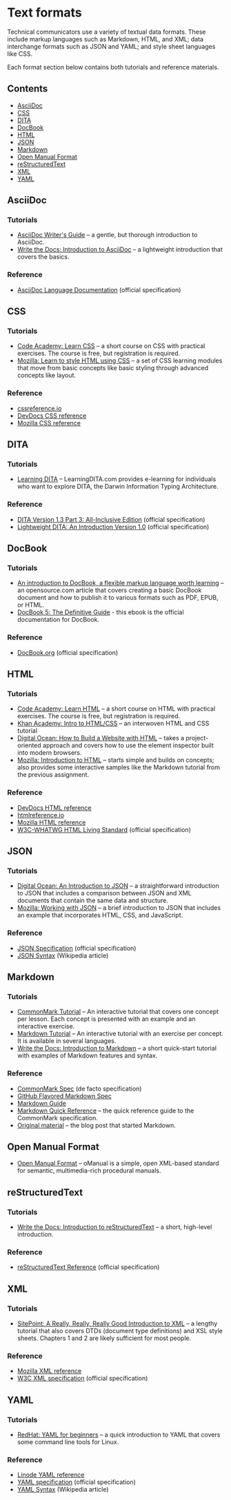 # Text formats<!-- omit in toc -->

Technical communicators use a variety of textual data formats. These include markup languages such as Markdown, HTML, and XML; data interchange formats such as JSON and YAML; and style sheet languages like CSS.

Each format section below contains both tutorials and reference materials.

## Contents<!-- omit in toc -->

- [AsciiDoc](#asciidoc)
- [CSS](#css)
- [DITA](#dita)
- [DocBook](#docbook)
- [HTML](#html)
- [JSON](#json)
- [Markdown](#markdown)
- [Open Manual Format](#open-manual-format)
- [reStructuredText](#restructuredtext)
- [XML](#xml)
- [YAML](#yaml)

## AsciiDoc

### Tutorials<!-- omit in toc -->

- [AsciiDoc Writer's Guide](https://asciidoctor.org/docs/asciidoc-writers-guide/) &ndash; a gentle, but thorough introduction to AsciiDoc.
- [Write the Docs: Introduction to AsciiDoc](https://www.writethedocs.org/guide/writing/asciidoc/) &ndash; a lightweight introduction that covers the basics.

### Reference<!-- omit in toc -->

- [AsciiDoc Language Documentation](https://docs.asciidoctor.org/asciidoc/latest) (official specification)

## CSS

### Tutorials<!-- omit in toc -->

- [Code Academy: Learn CSS](https://www.codecademy.com/learn/learn-css) &ndash; a short course on CSS with practical exercises. The course is free, but registration is required.
- [Mozilla: Learn to style HTML using CSS](https://developer.mozilla.org/en-US/docs/Learn/CSS) &ndash; a set of CSS learning modules that move from basic concepts like basic styling through advanced concepts like layout.

### Reference<!-- omit in toc -->

- [cssreference.io](https://cssreference.io/)
- [DevDocs CSS reference](https://devdocs.io/css/)
- [Mozilla CSS reference](https://developer.mozilla.org/en-US/docs/Web/CSS/Reference)

## DITA

### Tutorials<!-- omit in toc -->

- [Learning DITA](https://learningdita.com) &ndash; LearningDITA.com provides e-learning for individuals who want to explore DITA, the Darwin Information Typing Architecture.

### Reference<!-- omit in toc -->

- [DITA Version 1.3 Part 3: All-Inclusive Edition](https://docs.oasis-open.org/dita/dita/v1.3/errata02/os/complete/part3-all-inclusive/dita-v1.3-errata02-os-part3-all-inclusive-complete.html) (official specification)
- [Lightweight DITA: An Introduction Version 1.0](https://docs.oasis-open.org/dita/LwDITA/v1.0/LwDITA-v1.0.html) (official specification)

## DocBook

### Tutorials<!-- omit in toc -->

- [An introduction to DocBook, a flexible markup language worth learning](https://opensource.com/article/17/9/docbook) &ndash; an opensource.com article that covers creating a basic DocBook document and how to publish it to various formats such as PDF, EPUB, or HTML.
- [DocBook 5: The Definitive Guide](https://tdg.docbook.org/) - this ebook is the official documentation for DocBook.

### Reference<!-- omit in toc -->

- [DocBook.org](https://docbook.org/) (official specification)

## HTML

### Tutorials<!-- omit in toc -->

- [Code Academy: Learn HTML](https://www.codecademy.com/learn/learn-html) &ndash; a short course on HTML with practical exercises. The course is free, but registration is required.
- [Khan Academy: Intro to HTML/CSS](https://www.khanacademy.org/computing/computer-programming/html-css) &ndash; an interwoven HTML and CSS tutorial
- [Digital Ocean: How to Build a Website with HTML](https://www.digitalocean.com/community/tutorial_series/how-to-build-a-website-with-html) &ndash; takes a project-oriented approach and covers how to use the element inspector built into modern browsers.
- [Mozilla: Introduction to HTML](https://developer.mozilla.org/en-US/docs/Learn/HTML/Introduction_to_HTML) &ndash; starts simple and builds on concepts; also provides some interactive samples like the Markdown tutorial from the previous assignment.

### Reference<!-- omit in toc -->

- [DevDocs HTML reference](https://devdocs.io/html/)
- [htmlreference.io](https://htmlreference.io/)
- [Mozilla HTML reference](https://developer.mozilla.org/en-US/docs/Web/HTML/Reference)
- [W3C-WHATWG HTML Living Standard](https://html.spec.whatwg.org/multipage/) (official specification)

## JSON

### Tutorials<!-- omit in toc -->

- [Digital Ocean: An Introduction to JSON](https://www.digitalocean.com/community/tutorials/an-introduction-to-json) &ndash; a straightforward introduction to JSON that includes a comparison between JSON and XML documents that contain the same data and structure.
- [Mozilla: Working with JSON](https://developer.mozilla.org/en-US/docs/Learn/JavaScript/Objects/JSON) &ndash; a brief introduction to JSON that includes an example that incorporates HTML, CSS, and JavaScript.

### Reference<!-- omit in toc -->

- [JSON Specification](https://www.json.org/) (official specification)
- [JSON Syntax](https://en.wikipedia.org/wiki/JSON#Syntax) (Wikipedia article)

## Markdown

### Tutorials<!-- omit in toc -->

- [CommonMark Tutorial](https://commonmark.org/help/tutorial/) &ndash; An interactive tutorial that covers one concept per lesson. Each concept is presented with an example and an interactive exercise.
- [Markdown Tutorial](https://www.markdowntutorial.com) &ndash; An interactive tutorial with an exercise per concept. It is available in several languages.
- [Write the Docs: Introduction to Markdown](https://www.writethedocs.org/guide/writing/markdown/) &ndash; a short quick-start tutorial with examples of Markdown features and syntax.

### Reference<!-- omit in toc -->

- [CommonMark Spec](https://spec.commonmark.org/current/) (de facto specification)
- [GitHub Flavored Markdown Spec](https://github.github.com/gfm)
- [Markdown Guide](https://www.markdownguide.org)
- [Markdown Quick Reference](https://commonmark.org/help) &ndash; the quick reference guide to the CommonMark specification.
- [Original material](https://daringfireball.net/projects/markdown/) &ndash; the blog post that started Markdown.

## Open Manual Format

- [Open Manual Format](https://www.omanual.org) &ndash; oManual is a simple, open XML-based standard for semantic, multimedia-rich procedural manuals.

## reStructuredText

### Tutorials<!-- omit in toc -->

- [Write the Docs: Introduction to reStructuredText](https://www.writethedocs.org/guide/writing/reStructuredText/) &ndash; a short, high-level introduction.

### Reference<!-- omit in toc -->

- [reStructuredText Reference](https://docutils.sourceforge.io/rst.html) (official specification)

## XML

### Tutorials<!-- omit in toc -->

- [SitePoint: A Really, Really, Really Good Introduction to XML](https://www.sitepoint.com/really-good-introduction-xml/) &ndash; a lengthy tutorial that also covers DTDs (document type definitions) and XSL style sheets. Chapters 1 and 2 are likely sufficient for most people.

### Reference<!-- omit in toc -->

- [Mozilla XML reference](https://developer.mozilla.org/en-US/docs/Web/XML/XML_introduction)
- [W3C XML specification](https://www.w3.org/TR/xml/) (official specification)

## YAML

### Tutorials<!-- omit in toc -->

- [RedHat: YAML for beginners](https://www.redhat.com/sysadmin/yaml-beginners) &ndash; a quick introduction to YAML that covers some command line tools for Linux.

### Reference<!-- omit in toc -->

- [Linode YAML reference](https://www.linode.com/docs/guides/yaml-reference/#getting-started-with-yaml)
- [YAML specification](https://yaml.org/spec/1.2.2/) (official specification)
- [YAML Syntax](https://en.wikipedia.org/wiki/YAML#Design) (Wikipedia article)
